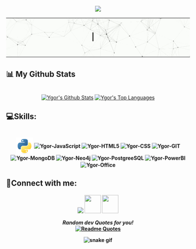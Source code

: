 <p align="center">
  <img width="45%" height="auto" src="https://giffiles.alphacoders.com/215/215485.gif" />
  
 <p align="center">
  <img src="https://github.com/YgorAlcantara/YgorAlcantara/raw/main/assets/GitReadMe.gif" alt="Hi, I'm Ygor">
</p>

<p align="center">

 ## 📊 My Github Stats
 
 <p align="center"> 

  <br/>
    <a href="https://github.com/YgorAlcantara/github-readme-stats"><img alt="Ygor's Github Stats" src="https://github-readme-stats.vercel.app/api?username=YgorAlcantara&show_icons=true&count_private=true&theme=react&hide_border=true&bg_color=0D1117" /></a>
  <a href="https://github.com/YgorAlcantara/github-readme-stats"><img alt="Ygor's Top Languages" src="https://github-readme-stats.vercel.app/api/top-langs/?username=YgorAlcantara&langs_count=8&count_private=true&layout=compact&theme=react&hide_border=true&bg_color=0D1117" /></a>
  <br/>
 
 
## 💻Skills:
 <h4 align="center"> 
 </div>
<div style="display: inline_block"><br>
  <img align="center" alt="Ygor-Python" height="47" width="47" src="https://raw.githubusercontent.com/devicons/devicon/master/icons/python/python-original.svg">
  <img align="center" alt="Ygor-JavaScript" height="38" width="37" src="https://upload.wikimedia.org/wikipedia/commons/6/6a/JavaScript-logo.png">
  <img align="center" alt="Ygor-HTML5" height="39" width="39" src="https://cdn-icons-png.flaticon.com/512/1051/1051277.png">
  <img align="center" alt="Ygor-CSS" height="39" width="40" src="https://cdn-icons-png.flaticon.com/512/732/732190.png">
  <img align="center" alt="Ygor-GIT" height="42" width="42" src="https://blog.scitools.com/wp-content/uploads/2021/12/Git-Icon-1788C.png">
  <img align="center" alt="Ygor-MongoDB" height="50" width="50" src="https://img.icons8.com/color/480/mongodb.png">
  <img align="center" alt="Ygor-Neo4j" height="40" width="40" src="https://neo4j.com/wp-content/themes/neo4jweb/v2-templates/brand/assets/logo-section-4.svg">
  <img align="center" alt="Ygor-PostgreeSQL" height="44" width="40" src="https://user-images.githubusercontent.com/24623425/36042969-f87531d4-0d8a-11e8-9dee-e87ab8c6a9e3.png">
  <img align="center" alt="Ygor-PowerBI" height="47" width="45" src="https://www.itrackglobal.com/theme/remui/pix/corporate-training/Trending%20Skills/Power%20BI%201.png">
  <img align="center" alt="Ygor-Office" height="42" width="42" src="https://macmagazine.com.br/wp-content/uploads/2013/06/14-icone-office-mobile.png">
  </div>
 


## 📱Connect with me:
<h4 align="center">

<a href = "https://www.linkedin.com/in/ygoralcantara/"><img src="https://img.icons8.com/fluent/48/000000/linkedin.png"/></a>
<a href = "mailto:ygoralcantara@gmail.com"><img height="50" width="45" src="https://cdn.icon-icons.com/icons2/2631/PNG/512/gmail_new_logo_icon_159149.png" target="_blank"></a>
<a href = "mailto:ygoralcantara@hotmail.com"><img height="50" width="45" src="https://findicons.com/files/icons/2795/office_2013_hd/2000/outlook.png" target="_blank"></a>

<div align="center">
  
 <i>Random dev Quotes for you!</i><br>
   [![Readme Quotes](https://quotes-github-readme.vercel.app/api?type=horizontal&theme=light)](https://github.com/piyushsuthar/github-readme-quotes)
 
   ![snake gif](https://github.com/YgorAlcantara/YgorAlcantara/blob/output/github-contribution-grid-snake.svg)

